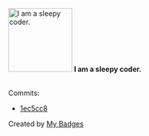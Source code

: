 <img src="https://my-badges.github.io/my-badges/sleepy-coder.png" alt="I am a sleepy coder." title="I am a sleepy coder." width="128">
<strong>I am a sleepy coder.</strong>
<br><br>

Commits:

- <a href="https://github.com/Alex-Nalin/Symphony-Zendesk-Bot-v2/commit/1ec5cc856c09c9bebf36a66b5016ef40ab386c49">1ec5cc8</a>


Created by <a href="https://github.com/my-badges/my-badges">My Badges</a>